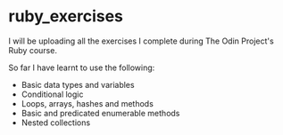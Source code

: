 # ruby_exercises

I will be uploading all the exercises I complete during The Odin Project's Ruby course. 

So far I have learnt to use the following:
- Basic data types and variables
- Conditional logic
- Loops, arrays, hashes and methods
- Basic and predicated enumerable methods
- Nested collections
